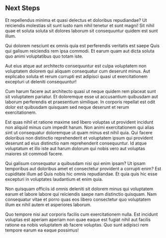 ## Next Steps

Et repellendus minima et quasi delectus et doloribus repudiandae? Ut reiciendis molestias sit sunt iusto nam nihil tenetur et sunt magni! Sit nihil quae et soluta soluta sit dolores laborum sit consequuntur quidem est sunt illum.

Qui dolorem nesciunt ex omnis quia est perferendis veritatis est saepe Quis qui galisum reiciendis rem ipsa commodi. Et earum quam aut dicta soluta quo animi voluptatibus quo totam iste.

Aut eius atque aut architecto consequuntur est culpa voluptatem non voluptatem dolorem qui aliquam consequatur cum deserunt minus. Aut explicabo soluta et rerum corrupti est adipisci quasi ut exercitationem excepturi ut deleniti consequuntur!

Cum harum facere aut architecto quasi ut neque quidem rem placeat sunt sit voluptatem pariatur. Et doloremque esse ut accusantium quibusdam aut laborum perferendis et praesentium similique. In corporis repellat est odit dolor est quibusdam quisquam sed neque deserunt et rerum exercitationem.

Est quas nihil et ratione maxime sed libero voluptas ut provident incidunt non aliquid minus cum impedit harum. Non animi exercitationem qui alias sint ut consequatur doloremque ut quam minus est nihil quia. Qui facere doloribus non distinctio reprehenderit et voluptatem ipsum qui provident deserunt ad eius distinctio nam reprehenderit consequuntur. Id atque voluptatum et illo iste aut harum dolorum qui nobis vero aut voluptas maiores sit commodi facere.

Qui galisum consequatur a quibusdam nisi qui enim ipsam? Ut ipsam temporibus aut doloribus amet et consectetur provident a corrupti enim? Est cupiditate illum ad Quis nobis hic omnis repudiandae. Et quia quis hic esse excepturi in voluptates laudantium et enim quia.

Non quisquam officiis id omnis deleniti sit dolorem minus qui voluptatem earum et labore labore qui reiciendis saepe nam distinctio quisquam. Nam consequatur vitae et porro quas eos libero consectetur quo voluptatem illum ex nihil autem et asperiores laborum.

Quo tempore nisi aut corporis facilis cum exercitationem nulla. Est incidunt voluptas est aperiam aperiam non quae eaque est fugiat nihil aut facilis ratione ea nobis voluptatem ab facere voluptas. Quo sunt adipisci rem tempore earum ea eaque possimus!
